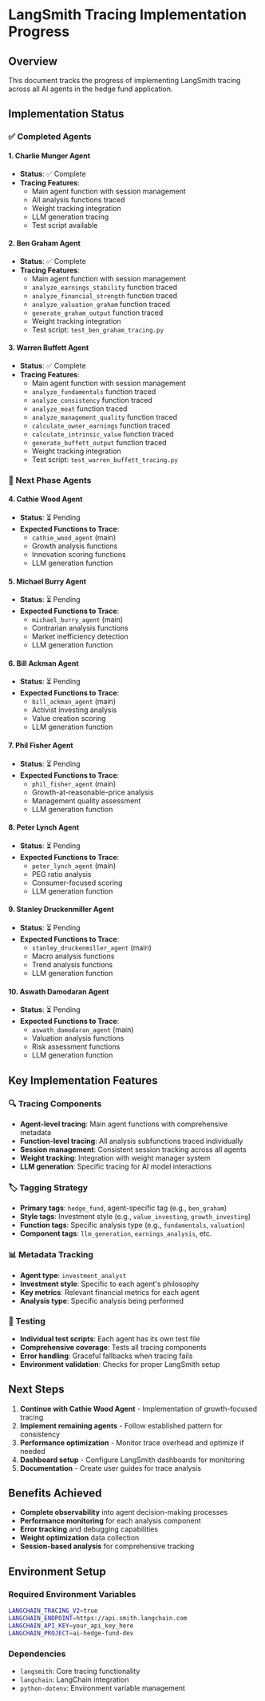 # LangSmith Tracing Implementation Progress

## Overview
This document tracks the progress of implementing LangSmith tracing across all AI agents in the hedge fund application.

## Implementation Status

### ✅ Completed Agents

#### 1. Charlie Munger Agent
- **Status**: ✅ Complete
- **Tracing Features**:
  - Main agent function with session management
  - All analysis functions traced
  - Weight tracking integration
  - LLM generation tracing
  - Test script available

#### 2. Ben Graham Agent  
- **Status**: ✅ Complete
- **Tracing Features**:
  - Main agent function with session management
  - `analyze_earnings_stability` function traced
  - `analyze_financial_strength` function traced
  - `analyze_valuation_graham` function traced
  - `generate_graham_output` function traced
  - Weight tracking integration
  - Test script: `test_ben_graham_tracing.py`

#### 3. Warren Buffett Agent
- **Status**: ✅ Complete
- **Tracing Features**:
  - Main agent function with session management
  - `analyze_fundamentals` function traced
  - `analyze_consistency` function traced
  - `analyze_moat` function traced
  - `analyze_management_quality` function traced
  - `calculate_owner_earnings` function traced
  - `calculate_intrinsic_value` function traced
  - `generate_buffett_output` function traced
  - Weight tracking integration
  - Test script: `test_warren_buffett_tracing.py`

### 🔄 Next Phase Agents

#### 4. Cathie Wood Agent
- **Status**: ⏳ Pending
- **Expected Functions to Trace**:
  - `cathie_wood_agent` (main)
  - Growth analysis functions
  - Innovation scoring functions
  - LLM generation function

#### 5. Michael Burry Agent
- **Status**: ⏳ Pending
- **Expected Functions to Trace**:
  - `michael_burry_agent` (main)
  - Contrarian analysis functions
  - Market inefficiency detection
  - LLM generation function

#### 6. Bill Ackman Agent
- **Status**: ⏳ Pending
- **Expected Functions to Trace**:
  - `bill_ackman_agent` (main)
  - Activist investing analysis
  - Value creation scoring
  - LLM generation function

#### 7. Phil Fisher Agent
- **Status**: ⏳ Pending
- **Expected Functions to Trace**:
  - `phil_fisher_agent` (main)
  - Growth-at-reasonable-price analysis
  - Management quality assessment
  - LLM generation function

#### 8. Peter Lynch Agent
- **Status**: ⏳ Pending
- **Expected Functions to Trace**:
  - `peter_lynch_agent` (main)
  - PEG ratio analysis
  - Consumer-focused scoring
  - LLM generation function

#### 9. Stanley Druckenmiller Agent
- **Status**: ⏳ Pending
- **Expected Functions to Trace**:
  - `stanley_druckenmiller_agent` (main)
  - Macro analysis functions
  - Trend analysis functions
  - LLM generation function

#### 10. Aswath Damodaran Agent
- **Status**: ⏳ Pending
- **Expected Functions to Trace**:
  - `aswath_damodaran_agent` (main)
  - Valuation analysis functions
  - Risk assessment functions
  - LLM generation function

## Key Implementation Features

### 🔍 Tracing Components
- **Agent-level tracing**: Main agent functions with comprehensive metadata
- **Function-level tracing**: All analysis subfunctions traced individually
- **Session management**: Consistent session tracking across all agents
- **Weight tracking**: Integration with weight manager system
- **LLM generation**: Specific tracing for AI model interactions

### 🏷️ Tagging Strategy
- **Primary tags**: `hedge_fund`, agent-specific tag (e.g., `ben_graham`)
- **Style tags**: Investment style (e.g., `value_investing`, `growth_investing`)
- **Function tags**: Specific analysis type (e.g., `fundamentals`, `valuation`)
- **Component tags**: `llm_generation`, `earnings_analysis`, etc.

### 📊 Metadata Tracking
- **Agent type**: `investment_analyst`
- **Investment style**: Specific to each agent's philosophy
- **Key metrics**: Relevant financial metrics for each agent
- **Analysis type**: Specific analysis being performed

### 🧪 Testing
- **Individual test scripts**: Each agent has its own test file
- **Comprehensive coverage**: Tests all tracing components
- **Error handling**: Graceful fallbacks when tracing fails
- **Environment validation**: Checks for proper LangSmith setup

## Next Steps

1. **Continue with Cathie Wood Agent** - Implementation of growth-focused tracing
2. **Implement remaining agents** - Follow established pattern for consistency
3. **Performance optimization** - Monitor trace overhead and optimize if needed
4. **Dashboard setup** - Configure LangSmith dashboards for monitoring
5. **Documentation** - Create user guides for trace analysis

## Benefits Achieved

- **Complete observability** into agent decision-making processes
- **Performance monitoring** for each analysis component
- **Error tracking** and debugging capabilities
- **Weight optimization** data collection
- **Session-based analysis** for comprehensive tracking

## Environment Setup

### Required Environment Variables
```bash
LANGCHAIN_TRACING_V2=true
LANGCHAIN_ENDPOINT=https://api.smith.langchain.com
LANGCHAIN_API_KEY=your_api_key_here
LANGCHAIN_PROJECT=ai-hedge-fund-dev
```

### Dependencies
- `langsmith`: Core tracing functionality
- `langchain`: LangChain integration
- `python-dotenv`: Environment variable management